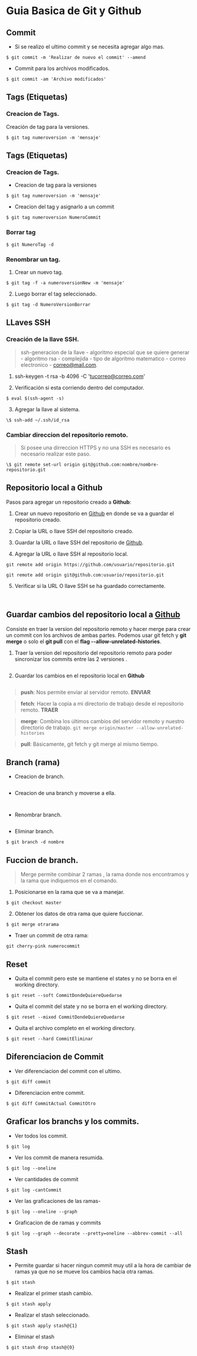# Guia Basica de Git y Github

## Commit

- Si se realizo el ultimo commit y se necesita agregar algo mas.

```
$ git commit -m 'Realizar de nuevo el commit' --amend
```

- Commit para los archivos modificados.

```
$ git commit -am 'Archivo modificados'
```

## Tags (Etiquetas)

### Creacion de Tags.

Creación de tag para la versiones.

```
$ git tag numeroversion -m 'mensaje'
```

## Tags (Etiquetas)

### Creacion de Tags.

* Creacion de tag para la versiones

```
$ git tag numeroversion -m 'mensaje'
```

* Creacion del tag y asignarlo a un commit

```
$ git tag numeroversion NumeroCommit
```

### Borrar tag

```
$ git NumeroTag -d
```

### Renombrar un tag.

1.  Crear un nuevo tag.

```
$ git tag -f -a numeroversionNew -m 'mensaje'

```
2. Luego borrar el tag seleccionado.

```
$ git tag -d NumeroVersionBorrar
```

## LLaves SSH

### Creación de la llave SSH.

> ssh-generacion de la llave - algoritmo especial que se quiere generar - algoritmo rsa - complejida - tipo de algoritmo matematico - correo electronico - correo@mail.com.

1. ssh-keygen -t rsa -b 4096 -C 'tucorreo@correo.com'

2. Verificación si esta corriendo dentro del computador.
```
$ eval $(ssh-agent -s)
```
3. Agregar la llave al sistema.
```
\$ ssh-add ~/.ssh/id_rsa
```

###  Cambiar direccion del repositorio remoto.
> Si posee una dirreccion HTTPS  y no una SSH es necesario es necesario realizar este paso.

```
\$ git remote set-url origin git@github.com:nombre/nombre-repositorio.git
````

## Repositorio local a Github

Pasos para agregar un repositorio creado a **Github**:

1. Crear un nuevo repositorio en [Github](https://github.com) en donde se va a guardar el repositorio creado.

2. Copiar la URL o llave SSH del repositorio creado.

3. Guardar la URL o llave SSH del repositorio de [Github](https://github.com).

4. Agregar la URL o llave SSH al repositorio local.
```
git remote add origin https://github.com/usuario/repositorio.git
```
```
git remote add origin git@github.com:usuario/repositorio.git
```

5. Verificar si la URL O llave SSH se ha guardado correctamente.
```git remote
```
```git remote -v
```

## Guardar cambios del repositorio local a [Github](https://github.com)

Consiste en traer la version del repositorio remoto y hacer merge para crear un commit con los archivos de ambas partes. Podemos usar git fetch y **git merge** o solo el **git pull** con el **flag --allow-unrelated-histories**.

1. Traer la version del repositorio del repositorio remoto para poder sincronizar los commits entre las 2 versiones .
```$ git pull origin master --allow-unrelated-histories
```
2. Guardar los cambios en el repositorio local en **Github**
```$ git push origin master
```

>**push**: Nos permite enviar al servidor remoto. **ENVIAR**

> **fetch**: Hacer la copia a mi directorio de trabajo desde el repositorio remoto. **TRAER**

>**merge**: Combina los últimos cambios del servidor remoto y nuestro directorio de trabajo. `git merge origin/master --allow-unrelated-histories`


> **pull**: Básicamente, git fetch y git merge al mismo tiempo.

## Branch (rama)

* Creacion de branch.

``` $ git branch nombre
```

* Creacion de una branch y moverse a ella.

```$ git branch -m nombre
```

```$ git checkout -b nuevarama
```


* Renombrar branch.

```$ git branch -m vieja nueva
```

* Eliminar branch.

```
$ git branch -d nombre
```

## Fuccion de branch.

> Merge permite combinar 2 ramas , la rama donde nos encontramos y la rama que indiquemos en el comando.

1. Posicionarse en la rama que se va a manejar.
```
$ git checkout master
```

2. Obtener los datos de otra rama que quiere fuccionar.
```
$ git merge otrarama
```

* Traer un commit de otra rama:

```
git cherry-pink numerocommit
```


## Reset

* Quita el commit pero este se mantiene el states y no se borra en el working directory.
```
$ git reset --soft CommitDondeQuiereQuedarse
```

* Quita el commit del state y no se borra en el working directory.
```
$ git reset --mixed CommitDondeQuiereQuedarse
```

* Quita el archivo completo en el working directory.
```
$ git reset --hard CommitEliminar
```

## Diferenciacion de Commit

* Ver diferenciacion del commit con el ultimo.

```
$ git diff commit
```

* Diferenciacion entre commit.
```
$ git diff CommitActual CommitOtro
```


## Graficar los branchs y los commits.



* Ver todos los commit.
```
$ git log
```

* Ver los commit de manera resumida.
```
$ git log --oneline
```
* Ver cantidades de commit
```
$ git log -cantCommit
```

* Ver las graficaciones de las ramas-
```
$ git log --oneline --graph
```

* Graficacion de de ramas y commits
```
$ git log --graph --decorate --pretty=oneline --abbrev-commit --all
```

## Stash

* Permite guardar si hacer ningun commit muy util a la hora de cambiar de ramas ya que no se mueve los cambios hacia otra ramas.
```
$ git stash
```

* Realizar el primer stash cambio.
```
$ git stash apply
```

* Realizar el stash seleccionado.
```
$ git stash apply stash@{1}
```

* Eliminar el stash
```
$ git stash drop stash@{0}
```

